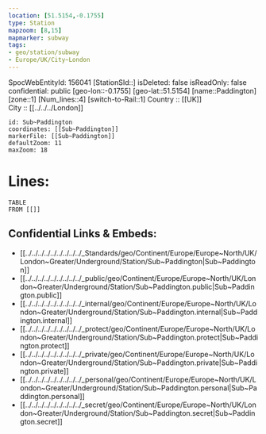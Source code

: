 ```yaml
---
location: [51.5154,-0.1755] 
type: Station 
mapzoom: [8,15] 
mapmarker: subway 
tags:
- geo/station/subway
- Europe/UK/City~London
---
```

SpocWebEntityId: 156041
[StationSId::] 
isDeleted: false
isReadOnly: false
confidential: public
[geo-lon::-0.1755] 
[geo-lat::51.5154] 
[name::Paddington] 
[zone::1] 
[Num_lines::4] 
[switch-to-Rail::1] 
Country :: [[UK]]  
City :: [[../../../London]]  


```leaflet
id: Sub~Paddington
coordinates: [[Sub~Paddington]] 
markerFile: [[Sub~Paddington]] 
defaultZoom: 11 
maxZoom: 18
```


# Lines: 
```dataview
TABLE 
FROM [[]] 
```

## Confidential Links & Embeds: 
- [[../../../../../../../../../_Standards/geo/Continent/Europe/Europe~North/UK/London~Greater/Underground/Station/Sub~Paddington|Sub~Paddington]] 
- [[../../../../../../../../../_public/geo/Continent/Europe/Europe~North/UK/London~Greater/Underground/Station/Sub~Paddington.public|Sub~Paddington.public]] 
- [[../../../../../../../../../_internal/geo/Continent/Europe/Europe~North/UK/London~Greater/Underground/Station/Sub~Paddington.internal|Sub~Paddington.internal]] 
- [[../../../../../../../../../_protect/geo/Continent/Europe/Europe~North/UK/London~Greater/Underground/Station/Sub~Paddington.protect|Sub~Paddington.protect]] 
- [[../../../../../../../../../_private/geo/Continent/Europe/Europe~North/UK/London~Greater/Underground/Station/Sub~Paddington.private|Sub~Paddington.private]] 
- [[../../../../../../../../../_personal/geo/Continent/Europe/Europe~North/UK/London~Greater/Underground/Station/Sub~Paddington.personal|Sub~Paddington.personal]] 
- [[../../../../../../../../../_secret/geo/Continent/Europe/Europe~North/UK/London~Greater/Underground/Station/Sub~Paddington.secret|Sub~Paddington.secret]] 
